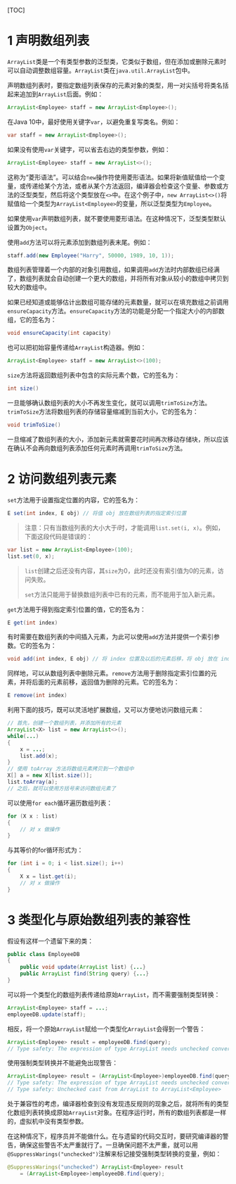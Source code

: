 [TOC]
# 1 声明数组列表
`ArrayList`类是一个有类型参数的泛型类，它类似于数组，但在添加或删除元素时可以自动调整数组容量。`ArrayList`类在`java.util.ArrayList`包中。

声明数组列表时，要指定数组列表保存的元素对象的类型，用一对尖括号将类名括起来追加到`ArrayList`后面。例如：

```java
ArrayList<Employee> staff = new ArrayList<Employee>();
```
在Java 10中，最好使用关键字`var`，以避免重复写类名。例如：

```java
var staff = new ArrayList<Employee>();
```
如果没有使用`var`关键字，可以省去右边的类型参数，例如：

```java
ArrayList<Employee> staff = new ArrayList<>();
```
这称为“菱形语法”。可以结合`new`操作符使用菱形语法。如果将新值赋值给一个变量，或传递给某个方法，或者从某个方法返回，编译器会检查这个变量、参数或方法的泛型类型，然后将这个类型放在`<>`中。在这个例子中，`new ArrayList<>()`将赋值给一个类型为`ArrayList<Employee>`的变量，所以泛型类型为`Employee`。

如果使用`var`声明数组列表，就不要使用菱形语法。在这种情况下，泛型类型默认设置为`Object`。

使用`add`方法可以将元素添加到数组列表末尾。例如：

```java
staff.add(new Employee("Harry", 50000, 1989, 10, 1));
```
数组列表管理着一个内部的对象引用数组，如果调用`add`方法时内部数组已经满了，数组列表就会自动创建一个更大的数组，并将所有对象从较小的数组中拷贝到较大的数组中。

如果已经知道或能够估计出数组可能存储的元素数量，就可以在填充数组之前调用`ensureCapacity`方法。`ensureCapacity`方法的功能是分配一个指定大小的内部数组，它的签名为：

```java
void ensureCapacity(int capacity)
```
也可以把初始容量传递给`ArrayList`构造器。例如：

```java
ArrayList<Employee> staff = new ArrayList<>(100);
```
`size`方法将返回数组列表中包含的实际元素个数，它的签名为：

```java
int size()
```
一旦能够确认数组列表的大小不再发生变化，就可以调用`trimToSize`方法。`trimToSize`方法将数组列表的存储容量缩减到当前大小，它的签名为：

```java
void trimToSize()
```
一旦缩减了数组列表的大小，添加新元素就需要花时间再次移动存储块，所以应该在确认不会再向数组列表添加任何元素时再调用`trimToSize`方法。
# 2 访问数组列表元素
`set`方法用于设置指定位置的内容，它的签名为：

```java
E set(int index, E obj) // 将值 obj 放在数组列表的指定索引位置
```

>注意：只有当数组列表的大小大于$i$时，才能调用`list.set(i, x)`。例如，下面这段代码是错误的：
```java
var list = new ArrayList<Employee>(100);
list.set(0, x);
```
>`list`创建之后还没有内容，其`size`为0，此时还没有索引值为0的元素，访问失败。
>
>`set`方法只能用于替换数组列表中已有的元素，而不能用于加入新元素。

`get`方法用于得到指定索引位置的值，它的签名为：

```java
E get(int index)
```
有时需要在数组列表的中间插入元素，为此可以使用`add`方法并提供一个索引参数。它的签名为：

```java
void add(int index, E obj) // 将 index 位置及以后的元素后移，将 obj 放在 index 位置
```
同样地，可以从数组列表中删除元素。`remove`方法用于删除指定索引位置的元素，并将后面的元素前移，返回值为删除的元素。它的签名为：

```java
E remove(int index)
```
利用下面的技巧，既可以灵活地扩展数组，又可以方便地访问数组元素：

```java
// 首先，创建一个数组列表，并添加所有的元素
ArrayList<X> list = new ArrayList<>();
while(...)
{
	x = ...;
	list.add(x);
}
// 使用 toArray 方法将数组元素拷贝到一个数组中
X[] a = new X[list.size()];
list.toArray(a);
// 之后，就可以使用方括号来访问数组元素了
```
可以使用`for each`循环遍历数组列表：

```java
for (X x : list)
{
	// 对 x 做操作
}
```
与其等价的for循环形式为：

```java
for (int i = 0; i < list.size(); i++)
{
	X x = list.get(i);
	// 对 x 做操作
}
```
# 3 类型化与原始数组列表的兼容性
假设有这样一个遗留下来的类：

```java
public class EmployeeDB
{
	public void update(ArrayList list) {...}
	public ArrayList find(String query) {...}
}
```
可以将一个类型化的数组列表传递给原始`ArrayList`，而不需要强制类型转换：

```java
ArrayList<Employee> staff = ...;
employeeDB.update(staff);
```
相反，将一个原始`ArrayList`赋给一个类型化`ArrayList`会得到一个警告：

```java
ArrayList<Employee> result = employeeDB.find(query);
// Type safety: The expression of type ArrayList needs unchecked conversion to conform to ArrayList<Employee>
```
使用强制类型转换并不能避免出现警告：

```java
ArrayList<Employee> result = (ArrayList<Employee>)employeeDB.find(query);
// Type safety: The expression of type ArrayList needs unchecked conversion to conform to ArrayList<Employee>
// Type safety: Unchecked cast from ArrayList to ArrayList<Employee>
```
处于兼容性的考虑，编译器检查到没有发现违反规则的现象之后，就将所有的类型化数组列表转换成原始`ArrayList`对象。在程序运行时，所有的数组列表都是一样的，虚拟机中没有类型参数。

在这种情况下，程序员并不能做什么。在与遗留的代码交互时，要研究编译器的警告，确保这些警告不太严重就行了。一旦确保问题不太严重，就可以用`@SuppressWarings("unchecked")`注解来标记接受强制类型转换的变量，例如：

```java
@SuppressWarings("unchecked") ArrayList<Employee> result 
	= (ArrayList<Employee>)employeeDB.find(query);
```
